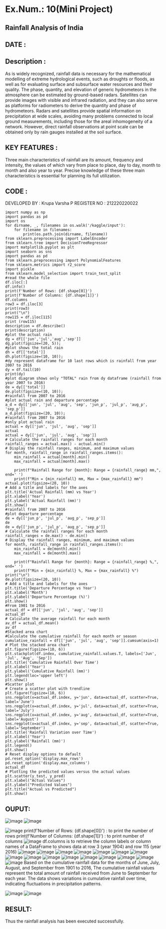 # Ex.Num.: 10(Mini Project) 
## Rainfall Analysis of India

## DATE :

## Description :
As is widely recognized, rainfall data is necessary for the mathematical modelling of extreme hydrological events, such as droughts or floods, as well as for evaluating surface and subsurface water resources and their quality. The phase, quantity, and elevation of generic hydrometeors in the atmosphere can be estimated by ground-based radars. Satellites can provide images with visible and infrared radiation, and they can also serve as platforms for radiometers to derive the quantity and phase of hydrometeors. Radars and satellites provide spatial information on precipitation at wide scales, avoiding many problems connected to local ground measurements, including those for the areal inhomogeneity of a network. However, direct rainfall observations at point scale can be obtained only by rain gauges installed at the soil surface.

## KEY FEATURES :
Three main characteristics of rainfall are its amount, frequency and intensity, the values of which vary from place to place, day to day, month to month and also year to year. Precise knowledge of these three main characteristics is essential for planning its full utilization.

## CODE :
DEVELOPED BY : Krupa Varsha P
REGISTER NO : 212220220022 
```
import numpy as np 
import pandas as pd 
import os
for dirname, _, filenames in os.walk('/kaggle/input'):
    for filename in filenames:
        print(os.path.join(dirname, filename))
from sklearn.preprocessing import LabelEncoder
from sklearn.tree import DecisionTreeRegressor
import matplotlib.pyplot as plt
import seaborn as sns
import pandas as pd
from sklearn.preprocessing import PolynomialFeatures
from sklearn.metrics import r2_score
import pickle
from sklearn.model_selection import train_test_split
#read the whole file 
df.iloc[:]
df.info()
print(f'Number of Rows: {df.shape[0]}')
print(f'Number of Columns: {df.shape[1]}')
df.columns
row3 = df.iloc[3]
print(row3)
print("\n")
row115 = df.iloc[115]
print (row115)
description = df.describe()
print(description)
#plot the actual rain 
dg = df[['jun','jul','aug','sep']]
dg.plot(figsize=(20, 5));
#plot shows the total rain 
dh = df[['total']]
dh.plot(figsize=(10, 10));
#dy represent dataframe for 10 last rows which is rainfall from year 2007 to 2016 
dy = df.tail(10)
print(dy)
#plot diagram shows only "TOTAL" rain from dy dataframe (rainfall from year 2007 to 2016)
de = dy[['total']]
de.plot(figsize=(10, 10));
#rainfall from 2007 to 2016
#plot actual rain and departure percentage 
a_d = dy[['jun', 'jul', 'aug', 'sep', 'jun_p', 'jul_p', 'aug_p', 'sep_p']]
a_d.plot(figsize=(20, 10));
#rainfall from 2007 to 2016
#only plot actual rain 
actual = dy[['jun', 'jul', 'aug', 'sep']]
actual
actual = dy[['jun', 'jul', 'aug', 'sep']]
# Calculate the rainfall ranges for each month
rainfall_ranges = actual.max() - actual.min()
# Display the rainfall ranges, minimum, and maximum values
for month, rainfall_range in rainfall_ranges.items():
    min_rainfall = actual[month].min()
    max_rainfall = actual[month].max()
    
    print(f"Rainfall Range for {month}: Range = {rainfall_range} mm,", end=' ')
    print(f"Min = {min_rainfall} mm, Max = {max_rainfall} mm")
actual.plot(figsize=(20, 10))
# Add a title and labels for the axes
plt.title('Actual Rainfall (mm) vs Year')
plt.xlabel('Year')
plt.ylabel('Actual Rainfall (mm)')
plt.show()
#rainfall from 2007 to 2016
#plot departure percentage 
de = dy[['jun_p', 'jul_p', 'aug_p', 'sep_p']]
de
de = dy[['jun_p', 'jul_p', 'aug_p', 'sep_p']]
# Calculate the rainfall ranges for each month
rainfall_ranges = de.max() - de.min()
# Display the rainfall ranges, minimum, and maximum values
for month, rainfall_range in rainfall_ranges.items():
    min_rainfall = de[month].min()
    max_rainfall = de[month].max()
    
    print(f"Rainfall Range for {month}: Range = {rainfall_range} %,", end=' ')
    print(f"Min = {min_rainfall} %, Max = {max_rainfall} %")
print("\n")
de.plot(figsize=(20, 10))
# Add a title and labels for the axes
plt.title('Departure Percentage vs Year')
plt.xlabel('Month')
plt.ylabel('Departure Percentage (%)')
plt.show()
#From 1901 to 2016
actual_df = df[['jun', 'jul', 'aug', 'sep']]
actual_df
# Calculate the average rainfall for each month
av_df = actual_df.mean()
av_df
#Stacked area chart
#Calculate the cumulative rainfall for each month or season
cumulative_rainfall = df[['jun', 'jul', 'aug', 'sep']].cumsum(axis=1)
# Plot the stacked area chart
plt.figure(figsize=(10, 6))
plt.stackplot(df.index, cumulative_rainfall.values.T, labels=['Jun', 'Jul', 'Aug', 'Sep'])
plt.title('Cumulative Rainfall Over Time')
plt.xlabel('Year')
plt.ylabel('Cumulative Rainfall (mm)')
plt.legend(loc='upper left')
plt.show()
#Scatter plot
# Create a scatter plot with trendline
plt.figure(figsize=(10, 6))
sns.regplot(x=actual_df.index, y='jun', data=actual_df, scatter=True, label='June')
sns.regplot(x=actual_df.index, y='jul', data=actual_df, scatter=True, label='July')
sns.regplot(x=actual_df.index, y='aug', data=actual_df, scatter=True, label='August')
sns.regplot(x=actual_df.index, y='sep', data=actual_df, scatter=True, label='September')
plt.title('Rainfall Variation over Time')
plt.xlabel('Year')
plt.ylabel('Rainfall (mm)')
plt.legend()
plt.show()
# Reset display options to default
pd.reset_option('display.max_rows')
pd.reset_option('display.max_columns')
actual_df
# Plotting the predicted values versus the actual values
plt.scatter(y_test, y_pred)
plt.xlabel("Actual Values")
plt.ylabel("Predicted Values")
plt.title("Actual vs Predicted")
plt.show()
```
## OUPUT:
![image](https://github.com/sathiya7g/Data-science-mini-project/blob/e949b4308a72962fe55aa2e5b668981279d016f7/output1.png)
![image](https://github.com/sathiya7g/Data-science-mini-project/blob/main/output%202.png)

![image](https://github.com/sathiya7g/Data-science-mini-project/blob/main/output3.png)
print(f'Number of Rows: {df.shape[0]}') : to print the number of rows
print(f'Number of Columns: {df.shape[1]}') : to print number of columns
![image](https://github.com/sathiya7g/Data-science-mini-project/blob/main/output%204.png)
df.columns is to retrieve the column labels or column names of a DataFrame
to shows data at row 3 (year 1904) and row 115 (year 2016)
![image](https://github.com/sathiya7g/Data-science-mini-project/blob/main/output%205.png)
![image](https://github.com/sathiya7g/Data-science-mini-project/blob/main/output%206.png)
![image](https://github.com/sathiya7g/Data-science-mini-project/blob/main/output%206.1.png)
![image](https://github.com/sathiya7g/Data-science-mini-project/blob/main/output%207.png)
![image](https://github.com/sathiya7g/Data-science-mini-project/blob/main/output%208.png)
![image](https://github.com/sathiya7g/Data-science-mini-project/blob/main/output%209.png)
![image](https://github.com/sathiya7g/Data-science-mini-project/blob/main/output%2010.png)
![image](https://github.com/sathiya7g/Data-science-mini-project/blob/main/output%2011.png)
![image](https://github.com/sathiya7g/Data-science-mini-project/blob/main/output12.png)
![image](https://github.com/sathiya7g/Data-science-mini-project/blob/main/output%2013.png)
![image](https://github.com/sathiya7g/Data-science-mini-project/blob/main/output%2014.png)
![image](https://github.com/sathiya7g/Data-science-mini-project/blob/main/output%2015.png)
![image](https://github.com/sathiya7g/Data-science-mini-project/blob/main/output%2016.png)
![image](https://github.com/sathiya7g/Data-science-mini-project/blob/main/output%2017.png)
![image](https://github.com/sathiya7g/Data-science-mini-project/blob/main/output%2018.png)
![image](https://github.com/sathiya7g/Data-science-mini-project/blob/main/output%2019.png)
Based on the cumulative rainfall data for the months of June, July, August, and September from 1901 to 2016,
The cumulative rainfall values represent the total amount of rainfall received from June to September for each year. 
The data shows variations in cumulative rainfall over time, indicating fluctuations in precipitation patterns.

![image](https://github.com/sathiya7g/Data-science-mini-project/blob/main/output%2021.png)
![image](https://github.com/sathiya7g/Data-science-mini-project/blob/main/output%2022.png)


## RESULT:
Thus the rainfall analysis has been executed successfully.
